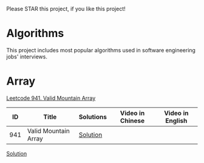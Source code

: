 Please STAR this project, if you like this project!
# Algorithms
This project includes most popular algorithms used in software engineering jobs' interviews.
# Array
[Leetcode 941. Valid Mountain Array](https://github.com/ltaocs/Algorithms/blob/master/src/array/ValidMoutainArray.java)

|  ID  |      Title     |   Solutions   | Video in Chinese| Video in English                   
|-----|-----------------|---------------|-----------------|-----------------
|941|Valid Mountain Array|[Solution](https://github.com/ltaocs/Algorithms/blob/master/src/array/ValidMoutainArray.java) |

[Solution](../master/src/com/ltaocs/array/ValidMoutainArray.java)